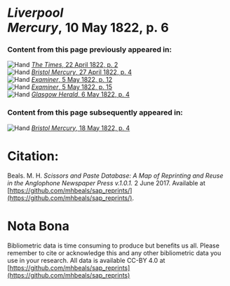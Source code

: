# *Liverpool Mercury*, 10 May 1822, p. 6  
  
### Content from this page previously appeared in:  
![Hand](http://scissorsandpaste.net/wp-content/uploads/2017/06/smallhandpointer.png) [*The Times*, 22 April 1822, p. 2](https://mhbeals.github.io/sap_html/The-Times/The-Times-22-April-1822-p-2)  
![Hand](http://scissorsandpaste.net/wp-content/uploads/2017/06/smallhandpointer.png) [*Bristol Mercury*, 27 April 1822, p. 4](https://mhbeals.github.io/sap_html/Bristol-Mercury/Bristol-Mercury-27-April-1822-p-4)  
![Hand](http://scissorsandpaste.net/wp-content/uploads/2017/06/smallhandpointer.png) [*Examiner*, 5 May 1822, p. 12](https://mhbeals.github.io/sap_html/Examiner/Examiner-5-May-1822-p-12)  
![Hand](http://scissorsandpaste.net/wp-content/uploads/2017/06/smallhandpointer.png) [*Examiner*, 5 May 1822, p. 15](https://mhbeals.github.io/sap_html/Examiner/Examiner-5-May-1822-p-15)  
![Hand](http://scissorsandpaste.net/wp-content/uploads/2017/06/smallhandpointer.png) [*Glasgow Herald*, 6 May 1822, p. 4](https://mhbeals.github.io/sap_html/Glasgow-Herald/Glasgow-Herald-6-May-1822-p-4)  
  
### Content from this page subsequently appeared in:  
![Hand](http://scissorsandpaste.net/wp-content/uploads/2017/06/smallhandpointer.png) [*Bristol Mercury*, 18 May 1822, p. 4](https://mhbeals.github.io/sap_html/Bristol-Mercury/Bristol-Mercury-18-May-1822-p-4)  


# Citation: 

Beals. M. H. *Scissors and Paste Database: A Map of Reprinting and Reuse in the Anglophone Newspaper Press v.1.0.1.* 2 June 2017. Available at [https://github.com/mhbeals/sap_reprints/](https://github.com/mhbeals/sap_reprints/). 

# Nota Bona

Bibliometric data is time consuming to produce but benefits us all. Please remember to cite or acknowledge this and any other bibliometric data you use in your research. All data is available CC-BY 4.0 at [https://github.com/mhbeals/sap_reprints](https://github.com/mhbeals/sap_reprints)